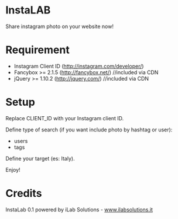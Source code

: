 InstaLAB
========

Share instagram photo on your website now!

Requirement
===========

- Instagram Client ID	(http://instagram.com/developer/)
- Fancybox >= 2.1.5	(http://fancybox.net/) //included via CDN
- jQuery >= 1.10.2		(http://jquery.com/) //included via CDN

Setup
=====

Replace CLIENT_ID with your Instagram client ID.

Define type of search (if you want include photo by hashtag or user):
  - users
  - tags

Define your target (es: Italy).

Enjoy!

Credits
=======

InstaLab 0.1 powered by iLab Solutions - www.ilabsolutions.it
